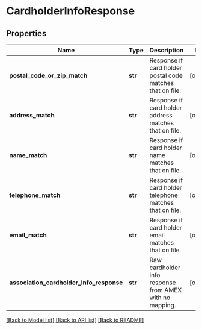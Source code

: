 # CardholderInfoResponse

## Properties
Name | Type | Description | Notes
------------ | ------------- | ------------- | -------------
**postal_code_or_zip_match** | **str** | Response if card holder postal code matches that on file. | [optional] 
**address_match** | **str** | Response if card holder address matches that on file. | [optional] 
**name_match** | **str** | Response if card holder name matches that on file. | [optional] 
**telephone_match** | **str** | Response if card holder telephone matches that on file. | [optional] 
**email_match** | **str** | Response if card holder email matches that on file. | [optional] 
**association_cardholder_info_response** | **str** | Raw cardholder info response from AMEX with no mapping. | [optional] 

[[Back to Model list]](../README.md#documentation-for-models) [[Back to API list]](../README.md#documentation-for-api-endpoints) [[Back to README]](../README.md)


